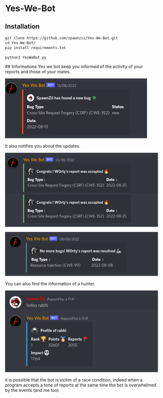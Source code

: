# Yes-We-Bot

## Installation

```bash=
git clone https://github.com/spawnzii/Yes-We-Bot.git
cd Yes-We-Bot/
pip install requirements.txt

python3 YesWeBot.py
```
## Informations
Yes we bot keep you informed of the activity of your reports and those of your mates.

![](/images/new.png)

It also notifies you about the updates.

![](/images/accepted.png)

![](/images/resolved.png)

You can also find the information of a hunter.

![](/images/infos.png)

it is possible that the bot is victim of a race condition, indeed when a program accepts a tone of reports at the same time the bot is overwhelmed by the events (and me too)
